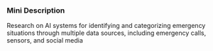 ### Mini Description

Research on AI systems for identifying and categorizing emergency situations through multiple data sources, including emergency calls, sensors, and social media
